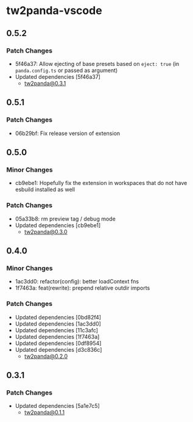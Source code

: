 # tw2panda-vscode

## 0.5.2

### Patch Changes

- 5f46a37: Allow ejecting of base presets based on `eject: true` (in `panda.config.ts` or passed as argument)
- Updated dependencies [5f46a37]
  - tw2panda@0.3.1

## 0.5.1

### Patch Changes

- 06b29bf: Fix release version of extension

## 0.5.0

### Minor Changes

- cb9ebe1: Hopefully fix the extension in workspaces that do not have esbuild installed as well

### Patch Changes

- 05a33b8: rm preview tag / debug mode
- Updated dependencies [cb9ebe1]
  - tw2panda@0.3.0

## 0.4.0

### Minor Changes

- 1ac3dd0: refactor(config): better loadContext fns
- 1f7463a: feat(rewrite): prepend relative outdir imports

### Patch Changes

- Updated dependencies [0bd82f4]
- Updated dependencies [1ac3dd0]
- Updated dependencies [11c3afc]
- Updated dependencies [1f7463a]
- Updated dependencies [0df8954]
- Updated dependencies [d3c836c]
  - tw2panda@0.2.0

## 0.3.1

### Patch Changes

- Updated dependencies [5a1e7c5]
  - tw2panda@0.1.1
